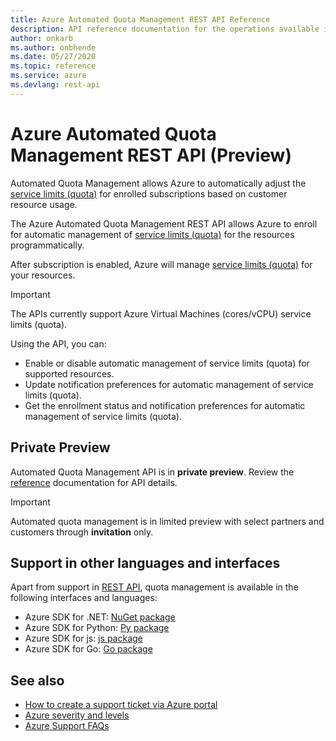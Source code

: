 ```yaml
---
title: Azure Automated Quota Management REST API Reference
description: API reference documentation for the operations available in the Azure Automated Quota Management REST API, a RESTful web service for managing Azure Automated Quota Management resources in Azure.
author: onkarb
ms.author: onbhende
ms.date: 05/27/2020
ms.topic: reference
ms.service: azure
ms.devlang: rest-api
---
```


# Azure Automated Quota Management REST API (Preview)

Automated Quota Management allows Azure to automatically adjust the [service limits (quota)](/en-us/azure/azure-resource-manager/management/azure-subscription-service-limits) for enrolled subscriptions based on customer resource usage.

The Azure Automated Quota Management REST API allows Azure to enroll for automatic management of [service limits (quota)](/en-us/azure/azure-resource-manager/management/azure-subscription-service-limits) for the resources programmatically. 

After subscription is enabled, Azure will manage [service limits (quota)](/en-us/azure/azure-resource-manager/management/azure-subscription-service-limits) for your resources.

> [!IMPORTANT]
> The APIs currently support Azure Virtual Machines (cores/vCPU) service limits (quota).

Using the API, you can:
* Enable or disable automatic management of service limits (quota) for supported resources.
* Update notification preferences for automatic management of service limits (quota).
* Get the enrollment status and notification preferences for automatic management of service limits (quota).


## Private Preview

Automated Quota Management API is in **private preview**. Review the [reference](xref:management.azure.com.reserved-vm-instances.quota)  documentation for API details.

> [!IMPORTANT]
> Automated quota management is in limited preview with select partners and customers through **invitation** only.


## Support in other languages and interfaces

Apart from support in [REST API](https://github.com/Azure/azure-rest-api-specs/tree/master/specification/reservations/resource-manager/Microsoft.Capacity/preview/2019-07-19), quota management is available in the following interfaces and languages:  

* Azure SDK for .NET: [NuGet package](https://sdkautomation.blob.core.windows.net/sdkautomation-pipeline/Azure/azure-rest-api-specs/9724/azure-sdk-for-net/Azure/azure-sdk-for-net/Microsoft.Azure.Management.Reservations/Microsoft.Azure.Management.Reservations.1.13.0-preview.nupkg)
* Azure SDK for Python: [Py package](https://sdkautomation.blob.core.windows.net/sdkautomation-pipeline/Azure/azure-rest-api-specs/9724/azure-sdk-for-python/Azure/azure-sdk-for-python/azure-mgmt-reservations/azure-mgmt-reservations-0.7.0.zip)
* Azure SDK for js: [js package](https://sdkautomation.blob.core.windows.net/sdkautomation-pipeline/Azure/azure-rest-api-specs/9724/azure-sdk-for-js/Azure/azure-sdk-for-js/@azure/arm-reservations/azure-arm-reservations-5.0.0.tgz)
* Azure SDK for Go: [Go package](https://sdkautomation.blob.core.windows.net/sdkautomation-pipeline/Azure/azure-rest-api-specs/9724/azure-sdk-for-go/Azure/azure-sdk-for-go/preview/reservations/mgmt/2019-07-19-preview/preview.reservations.mgmt.2019-07-19-preview.zip)


## See also

* [How to create a support ticket via Azure portal](/azure/azure-portal/supportability/how-to-create-azure-support-request)
* [Azure severity and levels](https://azure.microsoft.com/support/plans/response/)
* [Azure Support FAQs](https://azure.microsoft.com/support/faq/)